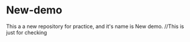 # New-demo
This a a new repository for practice, and it's name is New demo. //This is just for checking
